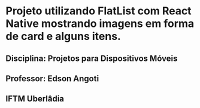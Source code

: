 # Projeto utilizando FlatList com React Native mostrando imagens em forma de card e alguns itens.

## Disciplina: Projetos para Dispositivos Móveis 
## Professor: Edson Angoti
## IFTM Uberlâdia
